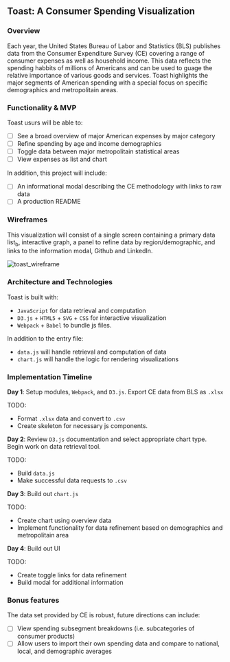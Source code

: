 ## Toast: A Consumer Spending Visualization

### Overview

Each year, the United States Bureau of Labor and Statistics (BLS) publishes data from the Consumer Expenditure Survey (CE) covering a range of consumer expenses as well as household income. This data reflects the spending habbits of millions of Americans and can be used to guage the relative importance of various goods and services. Toast highlights the major segments of American spending with a special focus on specific demographics and metropolitain areas.  

### Functionality & MVP  
Toast usurs will be able to:

- [ ] See a broad overview of major American expenses by major category
- [ ] Refine spending by age and income demographics
- [ ] Toggle data between major metropolitain statistical areas
- [ ] View expenses as list and chart 

In addition, this project will include:

- [ ] An informational modal describing the CE methodology with links to raw data
- [ ] A production README

### Wireframes

This visualization will consist of a single screen containing a primary data list<sub>b</sub>, interactive graph, a panel to refine data by region/demographic, and links to the information modal, Github and LinkedIn.  

![toast_wireframe](https://github.com/mrkvncnt/Toast/blob/master/toast_wireframe.jpg)

### Architecture and Technologies

Toast is built with:

- `JavaScript` for data retrieval and computation
- `D3.js` + `HTML5` + `SVG` + `CSS` for interactive visualization
- `Webpack` + `Babel` to bundle js files.

In addition to the entry file:

- `data.js` will handle retrieval and computation of data
- `chart.js` will handle the logic for rendering visualizations


### Implementation Timeline

**Day 1**: Setup modules, `Webpack`, and `D3.js`. Export CE data from BLS as `.xlsx`

TODO: 
- Format `.xlsx` data and convert to `.csv`
- Create skeleton for necessary js components.

**Day 2**: Review `D3.js` documentation and select appropriate chart type. Begin work on data retrieval tool.

TODO: 
- Build `data.js`
- Make successful data requests to `.csv`

**Day 3**: Build out `chart.js`

TODO:
- Create chart using overview data
- Implement functionality for data refinement based on demographics and metropolitain area


**Day 4**: Build out UI

TODO: 
- Create toggle links for data refinement
- Build modal for additional information


### Bonus features

The data set provided by CE is robust, future directions can include:

- [ ] View spending subsegment breakdowns (i.e. subcategories of consumer products)
- [ ] Allow users to import their own spending data and compare to national, local, and demographic averages
